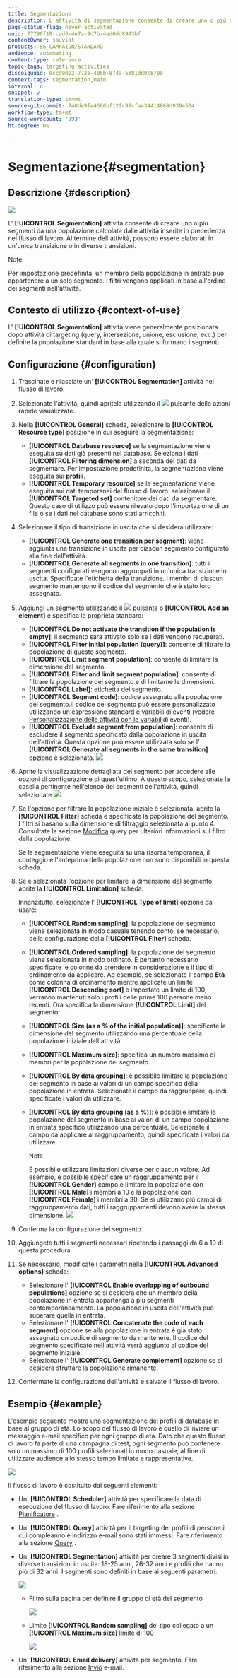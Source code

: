 ```yaml
---
title: Segmentazione
description: L'attività di segmentazione consente di creare uno o più segmenti da una popolazione calcolata dalle attività inserite in precedenza nel flusso di lavoro.
page-status-flag: never-activated
uuid: 77796f18-cad5-4e7a-9d7b-4ed0dd8943bf
contentOwner: sauviat
products: SG_CAMPAIGN/STANDARD
audience: automating
content-type: reference
topic-tags: targeting-activities
discoiquuid: 0ccd9d02-772e-406b-874a-5381dd0c8709
context-tags: segmentation,main
internal: n
snippet: y
translation-type: tm+mt
source-git-commit: 740de9fe4666bf12fc97cfa434414668d9394504
workflow-type: tm+mt
source-wordcount: '993'
ht-degree: 0%

---
```



# Segmentazione{#segmentation}

## Descrizione {#description}

![](assets/segmentation.png)

L&#39; **[!UICONTROL Segmentation]** attività consente di creare uno o più segmenti da una popolazione calcolata dalle attività inserite in precedenza nel flusso di lavoro. Al termine dell&#39;attività, possono essere elaborati in un&#39;unica transizione o in diverse transizioni.

>[!NOTE]
>
>Per impostazione predefinita, un membro della popolazione in entrata può appartenere a un solo segmento. I filtri vengono applicati in base all&#39;ordine dei segmenti nell&#39;attività.

## Contesto di utilizzo {#context-of-use}

L&#39; **[!UICONTROL Segmentation]** attività viene generalmente posizionata dopo attività di targeting (query, intersezione, unione, esclusione, ecc.) per definire la popolazione standard in base alla quale si formano i segmenti.

## Configurazione {#configuration}

1. Trascinate e rilasciate un&#39; **[!UICONTROL Segmentation]** attività nel flusso di lavoro.
1. Selezionate l&#39;attività, quindi apritela utilizzando il ![](assets/edit_darkgrey-24px.png) pulsante delle azioni rapide visualizzate.
1. Nella **[!UICONTROL General]** scheda, selezionare la **[!UICONTROL Resource type]** posizione in cui eseguire la segmentazione:

   * **[!UICONTROL Database resource]** se la segmentazione viene eseguita su dati già presenti nel database. Seleziona i dati **[!UICONTROL Filtering dimension]** a seconda dei dati da segmentare. Per impostazione predefinita, la segmentazione viene eseguita sui **profili**.
   * **[!UICONTROL Temporary resource]** se la segmentazione viene eseguita sui dati temporanei del flusso di lavoro: selezionare il **[!UICONTROL Targeted set]** contenitore dei dati da segmentare. Questo caso di utilizzo può essere rilevato dopo l&#39;importazione di un file o se i dati nel database sono stati arricchiti.

1. Selezionare il tipo di transizione in uscita che si desidera utilizzare:

   * **[!UICONTROL Generate one transition per segment]**: viene aggiunta una transizione in uscita per ciascun segmento configurato alla fine dell&#39;attività.
   * **[!UICONTROL Generate all segments in one transition]**: tutti i segmenti configurati vengono raggruppati in un&#39;unica transizione in uscita. Specificate l&#39;etichetta della transizione. I membri di ciascun segmento mantengono il codice del segmento che è stato loro assegnato.

1. Aggiungi un segmento utilizzando il ![](assets/add_darkgrey-24px.png) pulsante o **[!UICONTROL Add an element]** e specifica le proprietà standard:

   * **[!UICONTROL Do not activate the transition if the population is empty]**: il segmento sarà attivato solo se i dati vengono recuperati.
   * **[!UICONTROL Filter initial population (query)]**: consente di filtrare la popolazione di questo segmento.
   * **[!UICONTROL Limit segment population]**: consente di limitare la dimensione del segmento.
   * **[!UICONTROL Filter and limit segment population]**: consente di filtrare la popolazione del segmento e di limitarne le dimensioni.
   * **[!UICONTROL Label]**: etichetta del segmento.
   * **[!UICONTROL Segment code]**: codice assegnato alla popolazione del segmento.Il codice del segmento può essere personalizzato utilizzando un&#39;espressione standard e variabili di eventi (vedere [Personalizzazione delle attività con le variabili](../../automating/using/calling-a-workflow-with-external-parameters.md#customizing-activities-with-events-variables)di eventi).
   * **[!UICONTROL Exclude segment from population]**: consente di escludere il segmento specificato dalla popolazione in uscita dell&#39;attività. Questa opzione può essere utilizzata solo se l’ **[!UICONTROL Generate all segments in the same transition]** opzione è selezionata.
   ![](assets/wkf_segment_new_segment.png)

1. Aprite la visualizzazione dettagliata del segmento per accedere alle opzioni di configurazione di quest&#39;ultimo. A questo scopo, selezionate la casella pertinente nell&#39;elenco dei segmenti dell&#39;attività, quindi selezionate ![](assets/wkf_segment_parameters_24px.png).
1. Se l&#39;opzione per filtrare la popolazione iniziale è selezionata, aprite la **[!UICONTROL Filter]** scheda e specificate la popolazione del segmento. I filtri si basano sulla dimensione di filtraggio selezionata al punto 4. Consultate la sezione [Modifica](../../automating/using/editing-queries.md) query per ulteriori informazioni sul filtro della popolazione.

   Se la segmentazione viene eseguita su una risorsa temporanea, il conteggio e l&#39;anteprima della popolazione non sono disponibili in questa scheda.

1. Se è selezionata l’opzione per limitare la dimensione del segmento, aprite la **[!UICONTROL Limitation]** scheda.

   Innanzitutto, selezionate l’ **[!UICONTROL Type of limit]** opzione da usare:

   * **[!UICONTROL Random sampling]**: la popolazione del segmento viene selezionata in modo casuale tenendo conto, se necessario, della configurazione della **[!UICONTROL Filter]** scheda.
   * **[!UICONTROL Ordered sampling]**: la popolazione del segmento viene selezionata in modo ordinato. È pertanto necessario specificare le colonne da prendere in considerazione e il tipo di ordinamento da applicare. Ad esempio, se selezionate il campo **Età** come colonna di ordinamento mentre applicate un limite **[!UICONTROL Descending sort]** e impostate un limite di 100, verranno mantenuti solo i profili delle prime 100 persone meno recenti.
   Ora specifica la dimensione **[!UICONTROL Limit]** del segmento:

   * **[!UICONTROL Size (as a % of the initial population)]**: specificate la dimensione del segmento utilizzando una percentuale della popolazione iniziale dell&#39;attività.
   * **[!UICONTROL Maximum size]**: specifica un numero massimo di membri per la popolazione del segmento.
   * **[!UICONTROL By data grouping]**: è possibile limitare la popolazione del segmento in base ai valori di un campo specifico della popolazione in entrata. Selezionate il campo da raggruppare, quindi specificate i valori da utilizzare.
   * **[!UICONTROL By data grouping (as a %)]**: è possibile limitare la popolazione del segmento in base ai valori di un campo popolazione in entrata specifico utilizzando una percentuale. Selezionate il campo da applicare al raggruppamento, quindi specificate i valori da utilizzare.

      >[!NOTE]
      >
      >È possibile utilizzare limitazioni diverse per ciascun valore. Ad esempio, è possibile specificare un raggruppamento per il **[!UICONTROL Gender]** campo e limitare la popolazione con **[!UICONTROL Male]** i membri a 10 e la popolazione con **[!UICONTROL Female]** i membri a 30. Se si utilizzano più campi di raggruppamento dati, tutti i raggruppamenti devono avere la stessa dimensione.
   ![](assets/wkf_segment_limit_by_grouping.png)

1. Conferma la configurazione del segmento.
1. Aggiungete tutti i segmenti necessari ripetendo i passaggi da 6 a 10 di questa procedura.
1. Se necessario, modificate i parametri nella **[!UICONTROL Advanced options]** scheda:

   * Selezionare l&#39; **[!UICONTROL Enable overlapping of outbound populations]** opzione se si desidera che un membro della popolazione in entrata appartenga a più segmenti contemporaneamente. La popolazione in uscita dell&#39;attività può superare quella in entrata.
   * Selezionare l&#39; **[!UICONTROL Concatenate the code of each segment]** opzione se alla popolazione in entrata è già stato assegnato un codice di segmento da mantenere. Il codice del segmento specificato nell&#39;attività verrà aggiunto al codice del segmento iniziale.
   * Selezionare l&#39; **[!UICONTROL Generate complement]** opzione se si desidera sfruttare la popolazione rimanente.

1. Confermate la configurazione dell&#39;attività e salvate il flusso di lavoro.

## Esempio {#example}

L&#39;esempio seguente mostra una segmentazione dei profili di database in base al gruppo di età. Lo scopo del flusso di lavoro è quello di inviare un messaggio e-mail specifico per ogni gruppo di età. Dato che questo flusso di lavoro fa parte di una campagna di test, ogni segmento può contenere solo un massimo di 100 profili selezionati in modo casuale, al fine di utilizzare audience allo stesso tempo limitate e rappresentative.

![](assets/wkf_segment_example_4.png)

Il flusso di lavoro è costituito dai seguenti elementi:

* Un&#39; **[!UICONTROL Scheduler]** attività per specificare la data di esecuzione del flusso di lavoro. Fare riferimento alla sezione [Pianificatore](../../automating/using/scheduler.md) .
* Un&#39; **[!UICONTROL Query]** attività per il targeting dei profili di persone il cui compleanno e indirizzo e-mail sono stati immessi. Fare riferimento alla sezione [Query](../../automating/using/query.md) .
* Un&#39; **[!UICONTROL Segmentation]** attività per creare 3 segmenti divisi in diverse transizioni in uscita: 18-25 anni, 26-32 anni e profili che hanno più di 32 anni. I segmenti sono definiti in base ai seguenti parametri:

   ![](assets/wkf_segment_example_3.png)

   * Filtro sulla pagina per definire il gruppo di età del segmento

      ![](assets/wkf_segment_new_segment.png)

   * Limite **[!UICONTROL Random sampling]** del tipo collegato a un **[!UICONTROL Maximum size]** limite di 100

      ![](assets/wkf_segment_example_1.png)

* Un&#39; **[!UICONTROL Email delivery]** attività per segmento. Fare riferimento alla sezione [Invio](../../automating/using/email-delivery.md) e-mail.

